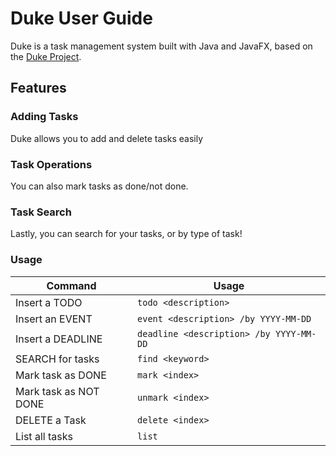 # Duke User Guide
Duke is a task management system built with Java and JavaFX, based on the [Duke Project](https://nus-cs2103-ay2223s1.github.io/website/se-book-adapted/projectDuke/index.html).

## Features 

### Adding Tasks

Duke allows you to add and delete tasks easily

### Task Operations

You can also mark tasks as done/not done.

### Task Search

Lastly, you can search for your tasks, or by type of task!

### Usage
| Command               | Usage                                   |
|-----------------------|-----------------------------------------|
| Insert a TODO         | `todo <description>`                    |
| Insert an EVENT       | `event <description> /by YYYY-MM-DD`    |
| Insert a DEADLINE     | `deadline <description> /by YYYY-MM-DD` |
| SEARCH for tasks      | `find <keyword>`                        |
| Mark task as DONE     | `mark <index>`                          |
| Mark task as NOT DONE | `unmark <index>`                        |
| DELETE a Task         | `delete <index>`                        |
| List all tasks        | `list`                                  |
